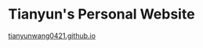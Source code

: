 # Tianyun's Personal Website

<a href="https://tianyunwang0421.github.io">tianyunwang0421.github.io</a>
